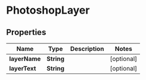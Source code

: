 
# PhotoshopLayer

## Properties
Name | Type | Description | Notes
------------ | ------------- | ------------- | -------------
**layerName** | **String** |  |  [optional]
**layerText** | **String** |  |  [optional]



